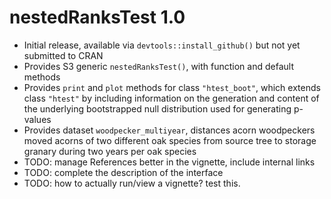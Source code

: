 # nestedRanksTest 1.0

* Initial release, available via `devtools::install_github()` but not yet 
  submitted to CRAN
* Provides S3 generic `nestedRanksTest()`, with function and default methods
* Provides `print` and `plot` methods for class `"htest_boot"`, which extends 
  class `"htest"` by including information on the generation and content of the 
  underlying bootstrapped null distribution used for generating p-values
* Provides dataset `woodpecker_multiyear`, distances acorn woodpeckers moved
  acorns of two different oak species from source tree to storage granary during
  two years per oak species
* TODO: manage References better in the vignette, include internal links
* TODO: complete the description of the interface
* TODO: how to actually run/view a vignette?  test this.

